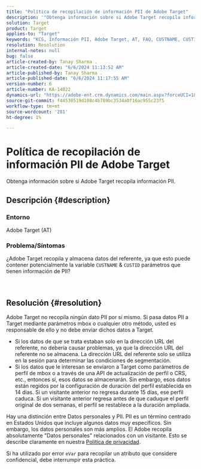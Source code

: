 ```yaml
---
title: "Política de recopilación de información PII de Adobe Target"
description: '"Obtenga información sobre si Adobe Target recopila información PII".'
solution: Target
product: Target
applies-to: "Target"
keywords: "KCS, Información PII, Adobe Target, AT, FAQ, CUSTNAME, CUSTID, mbox, Política de privacidad"
resolution: Resolution
internal-notes: null
bug: false
article-created-by: Tanay Sharma .
article-created-date: "6/6/2024 11:13:52 AM"
article-published-by: Tanay Sharma .
article-published-date: "6/6/2024 11:17:55 AM"
version-number: 6
article-number: KA-14022
dynamics-url: "https://adobe-ent.crm.dynamics.com/main.aspx?forceUCI=1&pagetype=entityrecord&etn=knowledgearticle&id=fab2fcd7-f523-ef11-840b-6045bd0065b6"
source-git-commit: f44530519d108c4b789bc3534a0f16ac955c23f5
workflow-type: tm+mt
source-wordcount: '281'
ht-degree: 1%

---
```


# Política de recopilación de información PII de Adobe Target


Obtenga información sobre si Adobe Target recopila información PII.

## Descripción {#description}


### Entorno

Adobe Target (AT)



### Problema/Síntomas

¿Adobe Target recopila y almacena datos del referente, ya que esto puede contener potencialmente la variable `CUSTNAME` &amp; `CUSTID` parámetros que tienen información de PII?
<br><br> <br>

## Resolución {#resolution}




Adobe Target no recopila ningún dato PII por sí mismo. Si pasa datos PII a Target mediante parámetros mbox o cualquier otro método, usted es responsable de ello y no debe enviar dichos datos a Target.



- Si los datos de que se trata estaban solo en la dirección URL del referente, no debería causar problemas, ya que la dirección URL del referente no se almacena. La dirección URL del referente solo se utiliza en la sesión para determinar las condiciones de segmentación.
- Si los datos que le interesan se enviaron a Target como parámetros de perfil de mbox o a través de una API de actualización de perfil o CRS, etc., entonces sí, esos datos se almacenarán. Sin embargo, esos datos están regidos por la configuración de duración del perfil establecida en 14 días. Si un visitante anterior no regresa durante 15 días, ese perfil caduca. Si un visitante anterior regresa antes de que caduque el perfil original de dos semanas, el perfil se restablece a la duración ampliada.


Hay una distinción entre Datos personales y PII. PII es un término centrado en Estados Unidos que incluye algunos datos muy específicos. Sin embargo, los datos personales son más amplios. El Adobe recopila absolutamente &quot;Datos personales&quot; relacionados con un visitante. Esto se describe claramente en nuestra [Política de privacidad](https://www.adobe.com/es/privacy/marketing-cloud.html).



Si ha utilizado por error `eVar` para recopilar un atributo que considere confidencial, debe interrumpir esta práctica.
